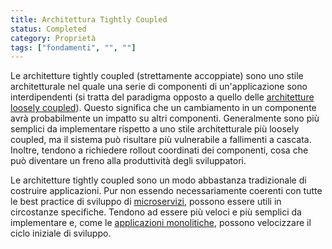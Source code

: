 ```yaml
---
title: Architettura Tightly Coupled
status: Completed
category: Proprietà
tags: ["fondamenti", "", ""]
---
```


Le architetture tightly coupled (strettamente accoppiate) sono uno stile architetturale nel quale una serie di componenti di un'applicazione sono interdipendenti (si tratta del paradigma opposto a quello delle [architetture loosely coupled](/it/loosely-coupled-architecture/)).
Questo significa che un cambiamento in un componente avrà probabilmente un impatto su altri componenti.
Generalmente sono più semplici da implementare rispetto a uno stile architetturale più loosely coupled, ma il sistema può risultare più vulnerabile a fallimenti a cascata.
Inoltre, tendono a richiedere rollout coordinati dei componenti, cosa che può diventare un freno alla produttività degli sviluppatori.

Le architetture tightly coupled sono un modo abbastanza tradizionale di costruire applicazioni.
Pur non essendo necessariamente coerenti con tutte le best practice di sviluppo di [microservizi](/it/microservices-architecture/), possono essere utili in circostanze specifiche.
Tendono ad essere più veloci e più semplici da implementare e, come le [applicazioni monolitiche](/it/monolithic-apps/), possono velocizzare il ciclo iniziale di sviluppo.
